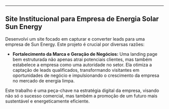 ---


## Site Institucional para Empresa de Energia Solar Sun Energy

Desenvolvi um site focado em capturar e converter leads para uma empresa de Sun Energy. Este projeto é crucial por diversas razões:

* **Fortalecimento da Marca e Geração de Negócios:** Uma landing page bem estruturada não apenas atrai potenciais clientes, mas também estabelece a empresa como uma autoridade no setor. Ela otimiza a captação de leads qualificados, transformando visitantes em oportunidades de negócio e impulsionando o crescimento da empresa no mercado de energia limpa.

Este trabalho é uma peça-chave na estratégia digital da empresa, visando não só o sucesso comercial, mas também a promoção de um futuro mais sustentável e energeticamente eficiente.